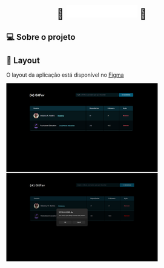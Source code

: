 <h1 align="center"> 🚀 <img alt="" title="" src="https://github.com/Gelzieny/def-git-fav/blob/master/.github/Gitfav.png?raw=true" > 🚀 </h1>

## 💻 Sobre o projeto

## 🎨 Layout

O layout da aplicação está disponível no [Figma](<https://www.figma.com/design/PC4llkMP5VsUHeo5jfMEs1/%5BDesafios-Explorer%5D-GitFav-(Copy)-(Copy)?node-id=208-404>)

<img alt="" title="" src="https://github.com/Gelzieny/def-git-fav/blob/master/.github/home.png?raw=true" width="400px">

<img alt="" title="" src="https://github.com/Gelzieny/def-git-fav/blob/master/.github/remove.png?raw=true" width="400px">